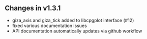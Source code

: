 Changes in v1.3.1
------------------
- giza_axis and giza_tick added to libcpgplot interface (#12)
- fixed various documentation issues
- API documentation automatically updates via github workflow
